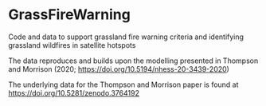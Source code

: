 # GrassFireWarning
Code and data to support grassland fire warning criteria and identifying grassland wildfires in satellite hotspots

The data reproduces and builds upon the modelling presented in Thompson and Morrison (2020; https://doi.org/10.5194/nhess-20-3439-2020)

The underlying data for the Thompson and Morrison paper is found at https://doi.org/10.5281/zenodo.3764192


